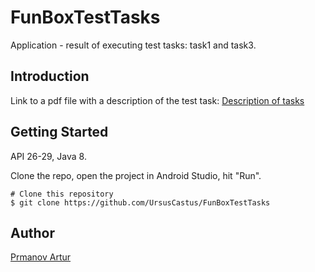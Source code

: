# FunBoxTestTasks

Application - result of executing test tasks: task1 and task3.

## Introduction

Link to a pdf file with a description of the test task: [Description of tasks](https://https://bit.ly/39YBWHm)


## Getting Started

API 26-29, Java 8.

Clone the repo, open the project in Android Studio, hit "Run".

```
# Clone this repository
$ git clone https://github.com/UrsusCastus/FunBoxTestTasks

```

## Author
[Prmanov Artur](https://github.com/UrsusCastus)
